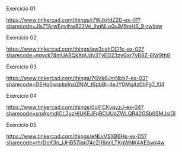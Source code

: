 Exercício 01

https://www.tinkercad.com/things/j7WJkifdZ20-ex-01?sharecode=JIs71ArwEqvihw822Ve_ihqNLo0rJM9mHS_9-rwIisw

Exercício 02

https://www.tinkercad.com/things/aw3cahCCl1c-ex-02?sharecode=ngyck74mUA8QkXpUdy3TyED23zyGxr7yB8Z-6Nr9th8

Exercício 03

https://www.tinkercad.com/things/7GVk6JmNbb7-ex-03?sharecode=DEHq0wqdpjlnxiZNW_t6pbBl-4eJY0Mq4z0bFg7_Xl4

Exercício 04

https://www.tinkercad.com/things/0oIFCKyqyzJ-ex-04?sharecode=smApmdICL2yzHjUKEJFqBCUUaZWLQR42GSb0SMJslGI

Exercício 05

https://www.tinkercad.com/things/eNLvVSXB6Hs-ex-05?sharecode=rhrDoK3n_lJHB57iqn74cZi16nriLTKgWNK4AESwk4w 